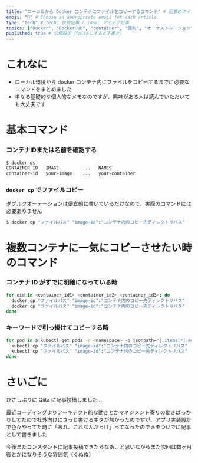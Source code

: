 ```yaml
---
title: "ローカルから Docker コンテナにファイルをコピーするコマンド" # 記事のタイトル
emoji: "🐳" # Choose an appropriate emoji for each article
type: "tech" # tech: 技術記事 / idea: アイデア記事
topics: ["Docker", "DockerHub", "container", "便利", "オーケストレーション"] # タグ。["markdown", "rust", "aws"]のように指定する
published: true # 公開設定（falseにすると下書き）
---
```

# これなに

- ローカル環境から docker コンテナ内にファイルをコピーするまでに必要なコマンドをまとめました
- 単なる基礎的な個人的なメモなのですが、興味がある人は読んでいただいても大丈夫です

# 基本コマンド

### コンテナIDまたは名前を確認する

```zsh
$ docker ps
CONTAINER ID   IMAGE         ...   NAMES
container-id   your-image    ...   your-container
```

### `docker cp` でファイルコピー

ダブルクオーテーションは便宜的に書いているだけなので、実際のコマンドには必要ありません

```zsh
$ docker cp "ファイルパス" "image-id":"コンテナ内のコピー先ディレクトリパス"
```

# 複数コンテナに一気にコピーさせたい時のコマンド

### コンテナ ID がすでに明確になっている時

```zsh
for cid in <container_id1> <container_id2> <container_id3>; do
  docker cp "ファイルパス" "image-id":"コンテナ内のコピー先ディレクトリパス"
  docker cp "ファイルパス" "image-id":"コンテナ内のコピー先ディレクトリパス"
done
```

### キーワードで引っ掛けてコピーする時

```zsh
for pod in $(kubectl get pods -n <namespace> -o jsonpath='{.items[*].metadata.name}' | tr ' ' '\n' | grep your-keyword); do
  kubectl cp "ファイルパス" "image-id":"コンテナ内のコピー先ディレクトリパス"
  kubectl cp "ファイルパス" "image-id":"コンテナ内のコピー先ディレクトリパス"
done
```

# さいごに

ひさしぶりに Qiita に記事投稿しました…

最近コーディングよりアーキテクト的な動きとかマネジメント寄りの動きばっかりしてたので社外向けにさっと書けるネタが無かったのですが、アプリ実装設計で色々やってた時に「あれ、これなんだっけ」ってなったのでメモついでに記事として書きました

今後またコンスタントに記事投稿できたらなあ、と思いながらまた次回は数ヶ月後とかになりそうな雰囲気（ぐぬぬ）
